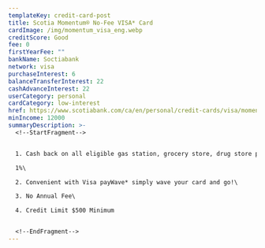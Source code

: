 ```yaml
---
templateKey: credit-card-post
title: Scotia Momentum® No-Fee VISA* Card
cardImage: /img/momentum_visa_eng.webp
creditScore: Good
fee: 0
firstYearFee: ""
bankName: Soctiabank
network: visa
purchaseInterest: 6
balanceTransferInterest: 22
cashAdvanceInterest: 22
userCategory: personal
cardCategory: low-interest
href: https://www.scotiabank.com/ca/en/personal/credit-cards/visa/momentum-no-fee-card.html
minIncome: 12000
summaryDescription: >-
  <!--StartFragment-->


  1. Cash back on all eligible gas station, grocery store, drug store purchases and recurring payments.\

  1%\

  2. Convenient with Visa payWave* simply wave your card and go!\

  3. No Annual Fee\

  4. Credit Limit $500 Minimum


  <!--EndFragment-->
---
```

